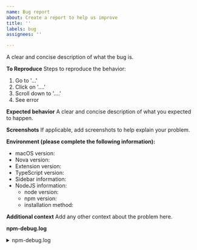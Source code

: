 ```yaml
---
name: Bug report
about: Create a report to help us improve
title: ''
labels: bug
assignees: ''

---
```


A clear and concise description of what the bug is.

**To Reproduce**
Steps to reproduce the behavior:
1. Go to '...'
2. Click on '....'
3. Scroll down to '....'
4. See error

**Expected behavior**
A clear and concise description of what you expected to happen.

**Screenshots**
If applicable, add screenshots to help explain your problem.

**Environment (please complete the following information):**
- macOS version: <!-- [e.g. 10.15.3 (19D76)] get this from  > About This Mac -->
- Nova version: <!-- [e.g. 1.0b19 (195557)] get this from Nova > About Nova -->
- Extension version: <!-- [e.g. 1.6.0] get this from the Nova Extension Library -->
- TypeScript version: <!-- [e.g. 3.9.2] get this from your project, e.g. run `yarn run tsc --version` in your terminal -->
- Sidebar information: <!-- [e.g. Status Running, TypeScript Version 3.9.2] get this from the extension sidebar -->
- NodeJS information:
   - node version: <!-- [e.g. v14.4.0] get this by running `node --version` in your terminal -->
   - npm version: <!-- [e.g. 6.14.4] get this by running `npm --version` in your terminal -->
   - installation method: <!-- e.g. homebrew, nvm, built from source, etc -->

**Additional context**
Add any other context about the problem here. 

**npm-debug.log**

<details>

<summary>npm-debug.log</summary>

<!--
If you can find an npm debug log file for the extension error you're experiencing it will
be very helpful.

To find one, first run `grep -rl "apexskier.typescript" "$(npm config get cache)/_logs"` in
your terminal. If you see any files output, grab the contents and paste them into the code
fence below.
-->

```
```

</details>
